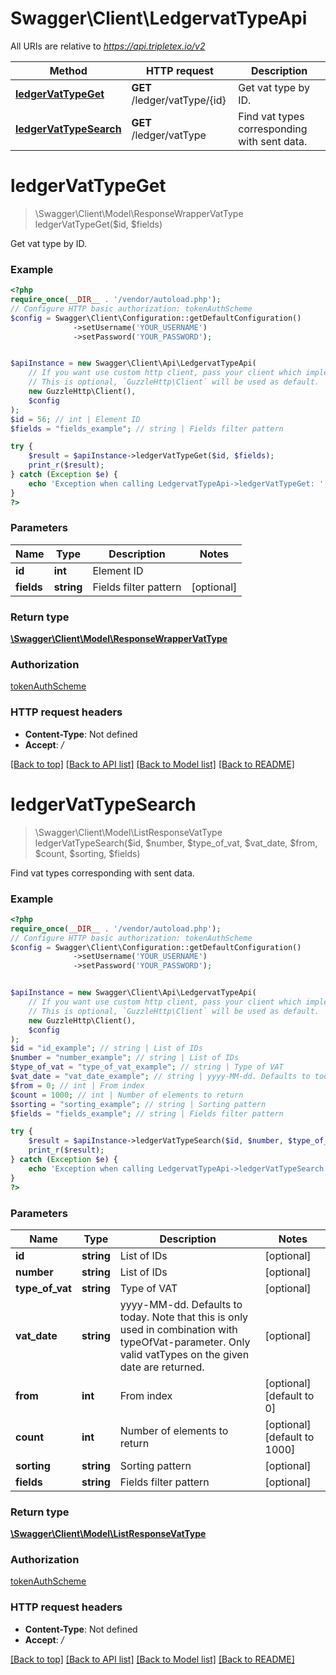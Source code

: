 # Swagger\Client\LedgervatTypeApi

All URIs are relative to *https://api.tripletex.io/v2*

Method | HTTP request | Description
------------- | ------------- | -------------
[**ledgerVatTypeGet**](LedgervatTypeApi.md#ledgervattypeget) | **GET** /ledger/vatType/{id} | Get vat type by ID.
[**ledgerVatTypeSearch**](LedgervatTypeApi.md#ledgervattypesearch) | **GET** /ledger/vatType | Find vat types corresponding with sent data.

# **ledgerVatTypeGet**
> \Swagger\Client\Model\ResponseWrapperVatType ledgerVatTypeGet($id, $fields)

Get vat type by ID.

### Example
```php
<?php
require_once(__DIR__ . '/vendor/autoload.php');
// Configure HTTP basic authorization: tokenAuthScheme
$config = Swagger\Client\Configuration::getDefaultConfiguration()
              ->setUsername('YOUR_USERNAME')
              ->setPassword('YOUR_PASSWORD');


$apiInstance = new Swagger\Client\Api\LedgervatTypeApi(
    // If you want use custom http client, pass your client which implements `GuzzleHttp\ClientInterface`.
    // This is optional, `GuzzleHttp\Client` will be used as default.
    new GuzzleHttp\Client(),
    $config
);
$id = 56; // int | Element ID
$fields = "fields_example"; // string | Fields filter pattern

try {
    $result = $apiInstance->ledgerVatTypeGet($id, $fields);
    print_r($result);
} catch (Exception $e) {
    echo 'Exception when calling LedgervatTypeApi->ledgerVatTypeGet: ', $e->getMessage(), PHP_EOL;
}
?>
```

### Parameters

Name | Type | Description  | Notes
------------- | ------------- | ------------- | -------------
 **id** | **int**| Element ID |
 **fields** | **string**| Fields filter pattern | [optional]

### Return type

[**\Swagger\Client\Model\ResponseWrapperVatType**](../Model/ResponseWrapperVatType.md)

### Authorization

[tokenAuthScheme](../../README.md#tokenAuthScheme)

### HTTP request headers

 - **Content-Type**: Not defined
 - **Accept**: */*

[[Back to top]](#) [[Back to API list]](../../README.md#documentation-for-api-endpoints) [[Back to Model list]](../../README.md#documentation-for-models) [[Back to README]](../../README.md)

# **ledgerVatTypeSearch**
> \Swagger\Client\Model\ListResponseVatType ledgerVatTypeSearch($id, $number, $type_of_vat, $vat_date, $from, $count, $sorting, $fields)

Find vat types corresponding with sent data.

### Example
```php
<?php
require_once(__DIR__ . '/vendor/autoload.php');
// Configure HTTP basic authorization: tokenAuthScheme
$config = Swagger\Client\Configuration::getDefaultConfiguration()
              ->setUsername('YOUR_USERNAME')
              ->setPassword('YOUR_PASSWORD');


$apiInstance = new Swagger\Client\Api\LedgervatTypeApi(
    // If you want use custom http client, pass your client which implements `GuzzleHttp\ClientInterface`.
    // This is optional, `GuzzleHttp\Client` will be used as default.
    new GuzzleHttp\Client(),
    $config
);
$id = "id_example"; // string | List of IDs
$number = "number_example"; // string | List of IDs
$type_of_vat = "type_of_vat_example"; // string | Type of VAT
$vat_date = "vat_date_example"; // string | yyyy-MM-dd. Defaults to today. Note that this is only used in combination with typeOfVat-parameter. Only valid vatTypes on the given date are returned.
$from = 0; // int | From index
$count = 1000; // int | Number of elements to return
$sorting = "sorting_example"; // string | Sorting pattern
$fields = "fields_example"; // string | Fields filter pattern

try {
    $result = $apiInstance->ledgerVatTypeSearch($id, $number, $type_of_vat, $vat_date, $from, $count, $sorting, $fields);
    print_r($result);
} catch (Exception $e) {
    echo 'Exception when calling LedgervatTypeApi->ledgerVatTypeSearch: ', $e->getMessage(), PHP_EOL;
}
?>
```

### Parameters

Name | Type | Description  | Notes
------------- | ------------- | ------------- | -------------
 **id** | **string**| List of IDs | [optional]
 **number** | **string**| List of IDs | [optional]
 **type_of_vat** | **string**| Type of VAT | [optional]
 **vat_date** | **string**| yyyy-MM-dd. Defaults to today. Note that this is only used in combination with typeOfVat-parameter. Only valid vatTypes on the given date are returned. | [optional]
 **from** | **int**| From index | [optional] [default to 0]
 **count** | **int**| Number of elements to return | [optional] [default to 1000]
 **sorting** | **string**| Sorting pattern | [optional]
 **fields** | **string**| Fields filter pattern | [optional]

### Return type

[**\Swagger\Client\Model\ListResponseVatType**](../Model/ListResponseVatType.md)

### Authorization

[tokenAuthScheme](../../README.md#tokenAuthScheme)

### HTTP request headers

 - **Content-Type**: Not defined
 - **Accept**: */*

[[Back to top]](#) [[Back to API list]](../../README.md#documentation-for-api-endpoints) [[Back to Model list]](../../README.md#documentation-for-models) [[Back to README]](../../README.md)

